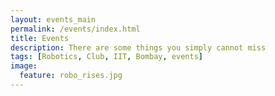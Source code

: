 ```yaml
---
layout: events_main
permalink: /events/index.html
title: Events
description: There are some things you simply cannot miss
tags: [Robotics, Club, IIT, Bombay, events]
image:
  feature: robo_rises.jpg
---
```


